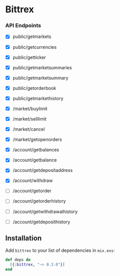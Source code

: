 # Bittrex

### API Endpoints
- [x] public/getmarkets
- [x] public/getcurrencies
- [x] public/getticker
- [x] public/getmarketsummaries
- [x] public/getmarketsummary
- [x] public/getorderbook
- [x] public/getmarkethistory
- [x] /market/buylimit
- [x] /market/selllimit
- [x] /market/cancel
- [x] /market/getopenorders
- [x] /account/getbalances
- [x] /account/getbalance
- [x] /account/getdepositaddress
- [x] /account/withdraw
- [ ] /account/getorder
- [ ] /account/getorderhistory
- [ ] /account/getwithdrawalhistory
- [ ] /account/getdeposithistory



## Installation

Add `bittrex` to your list of dependencies in `mix.exs`:

```elixir
def deps do
  [{:bittrex, "~> 0.3.0"}]
end
```
